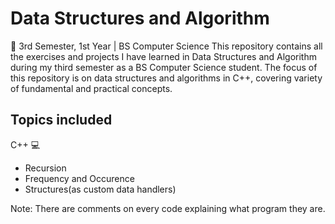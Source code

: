 # Data Structures and Algorithm
📌 3rd Semester, 1st Year | BS Computer Science
This repository contains all the exercises and projects I have learned in Data Structures and Algorithm during my third semester as a BS Computer Science student. The focus of this repository is on data structures and algorithms in C++, covering variety of fundamental and practical concepts.
## Topics included
C++ 💻
- Recursion
- Frequency and Occurence
- Structures(as custom data handlers)

Note: There are comments on every code explaining what program they are.

